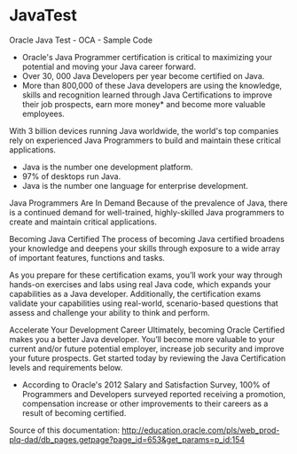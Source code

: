 # JavaTest
Oracle Java Test - OCA - Sample Code 



- Oracle's Java Programmer certification is critical to maximizing your potential and moving your Java career forward.
- Over 30, 000 Java Developers per year become certified on Java.
- More than 800,000 of these Java developers are using the knowledge, skills and recognition learned through Java Certifications to improve their job prospects, earn more money* and become more valuable employees. 



With 3 billion devices running Java worldwide, the world's top companies rely on experienced Java Programmers to build and maintain these critical applications. 
 
- Java is the number one development platform.
- 97% of desktops run Java.
- Java is the number one language for enterprise development. 



Java Programmers Are In Demand
Because of the prevalence of Java, there is a continued demand for well-trained, highly-skilled Java programmers to create and maintain critical applications. 



Becoming Java Certified
The process of becoming Java certified broadens your knowledge and deepens your skills through exposure to a wide array of important features, functions and tasks. 

As you prepare for these certification exams, you’ll work your way through hands-on exercises and labs using real Java code, which expands your capabilities as a Java developer. Additionally, the certification exams validate your capabilities using real-world, scenario-based questions that assess and challenge your ability to think and perform. 



Accelerate Your Development Career
Ultimately, becoming Oracle Certified makes you a better Java developer. You’ll become more valuable to your current and/or future potential employer, increase job security and improve your future prospects. 
Get started today by reviewing the Java Certification levels and requirements below. 

* According to Oracle's 2012 Salary and Satisfaction Survey, 100% of Programmers and Developers surveyed reported receiving a promotion, compensation increase or other improvements to their careers as a result of becoming certified.

Source of this documentation: http://education.oracle.com/pls/web_prod-plq-dad/db_pages.getpage?page_id=653&get_params=p_id:154 
